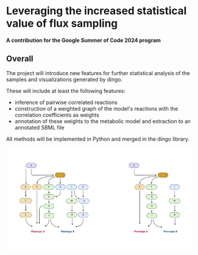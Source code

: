 # Leveraging the increased statistical value of flux sampling

#### A contribution for the Google Summer of Code 2024 program

## Overall             		
The project will introduce new features for further statistical analysis of the samples and visualizations generated by dingo.

These will include at least the following features:

- inference of pairwise correlated reactions
- construction of a weighted graph of the model's reactions with the correlation coefficients as weights
- annotation of these weights to the metabolic model and extraction to an annotated SBML file

All methods will be implemented in Python and merged in the dingo library.

![Network Reduction Concept](/img/reduction.png)
